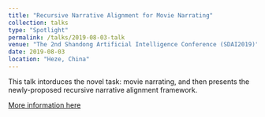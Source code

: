```yaml
---
title: "Recursive Narrative Alignment for Movie Narrating"
collection: talks
type: "Spotlight"
permalink: /talks/2019-08-03-talk
venue: "The 2nd Shandong Artificial Intelligence Conference (SDAI2019)"
date: 2019-08-03
location: "Heze, China"
---
```


This talk intorduces the novel task: movie narrating, and then presents the newly-proposed recursive narrative alignment framework.

[More information here](https://zhyhan.github.io/files/SDAI_Spotlight_2019.pdf)
